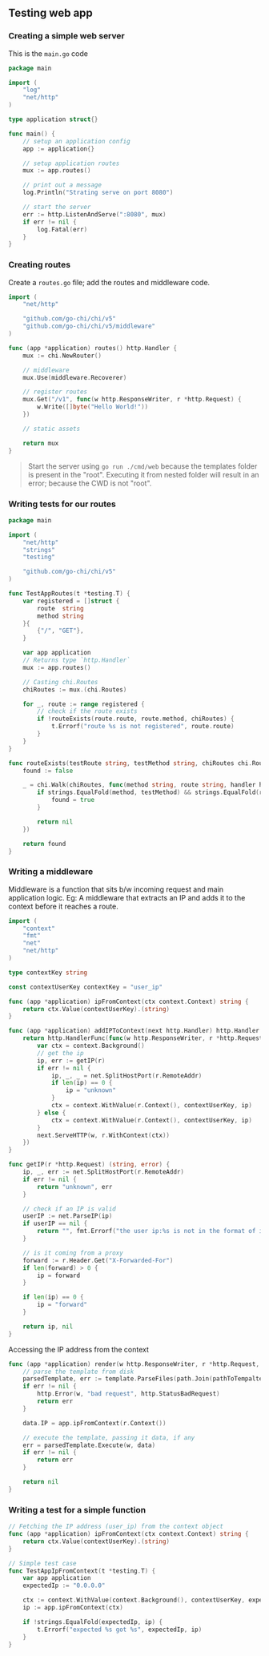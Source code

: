## Testing web app

### Creating a simple web server

This is the `main.go` code

```go
package main

import (
	"log"
	"net/http"
)

type application struct{}

func main() {
	// setup an application config
	app := application{}

	// setup application routes
	mux := app.routes()

	// print out a message
	log.Println("Strating serve on port 8080")

	// start the server
	err := http.ListenAndServe(":8080", mux)
	if err != nil {
		log.Fatal(err)
	}
}
```

### Creating routes

Create a `routes.go` file; add the routes and middleware code.

```go
import (
	"net/http"

	"github.com/go-chi/chi/v5"
	"github.com/go-chi/chi/v5/middleware"
)

func (app *application) routes() http.Handler {
	mux := chi.NewRouter()

	// middleware
	mux.Use(middleware.Recoverer)

	// register routes
	mux.Get("/v1", func(w http.ResponseWriter, r *http.Request) {
		w.Write([]byte("Hello World!"))
	})

	// static assets

	return mux
}
```

> Start the server using `go run ./cmd/web` because the templates folder is present in the "root". Executing it from nested folder will result in an error; because the CWD is not "root". 

### Writing tests for our routes

```go
package main

import (
	"net/http"
	"strings"
	"testing"

	"github.com/go-chi/chi/v5"
)

func TestAppRoutes(t *testing.T) {
	var registered = []struct {
		route  string
		method string
	}{
		{"/", "GET"},
	}

	var app application
	// Returns type `http.Handler`
	mux := app.routes()

	// Casting chi.Routes
	chiRoutes := mux.(chi.Routes)

	for _, route := range registered {
		// check if the route exists
		if !routeExists(route.route, route.method, chiRoutes) {
			t.Errorf("route %s is not registered", route.route)
		}
	}
}

func routeExists(testRoute string, testMethod string, chiRoutes chi.Routes) bool {
	found := false

	_ = chi.Walk(chiRoutes, func(method string, route string, handler http.Handler, middlewares ...func(http.Handler) http.Handler) error {
		if strings.EqualFold(method, testMethod) && strings.EqualFold(route, testRoute) {
			found = true
		}

		return nil
	})

	return found
}
```

### Writing a middleware

Middleware is a function that sits b/w incoming request and main application logic. Eg: A middleware that extracts an IP and adds it to the context before it reaches a route.

```go
import (
	"context"
	"fmt"
	"net"
	"net/http"
)

type contextKey string

const contextUserKey contextKey = "user_ip"

func (app *application) ipFromContext(ctx context.Context) string {
	return ctx.Value(contextUserKey).(string)
}

func (app *application) addIPToContext(next http.Handler) http.Handler {
	return http.HandlerFunc(func(w http.ResponseWriter, r *http.Request) {
		var ctx = context.Background()
		// get the ip
		ip, err := getIP(r)
		if err != nil {
			ip, _, _ = net.SplitHostPort(r.RemoteAddr)
			if len(ip) == 0 {
				ip = "unknown"
			}
			ctx = context.WithValue(r.Context(), contextUserKey, ip)
		} else {
			ctx = context.WithValue(r.Context(), contextUserKey, ip)
		}
		next.ServeHTTP(w, r.WithContext(ctx))
	})
}

func getIP(r *http.Request) (string, error) {
	ip, _, err := net.SplitHostPort(r.RemoteAddr)
	if err != nil {
		return "unknown", err
	}

	// check if an IP is valid
	userIP := net.ParseIP(ip)
	if userIP == nil {
		return "", fmt.Errorf("the user ip:%s is not in the format of ip:port", r.RemoteAddr)
	}

	// is it coming from a proxy
	forward := r.Header.Get("X-Forwarded-For")
	if len(forward) > 0 {
		ip = forward
	}

	if len(ip) == 0 {
		ip = "forward"
	}

	return ip, nil
}
```

Accessing the IP address from the context 

```go
func (app *application) render(w http.ResponseWriter, r *http.Request, t string, data *TemplateData) error {
	// parse the template from disk
	parsedTemplate, err := template.ParseFiles(path.Join(pathToTempaltes, t))
	if err != nil {
		http.Error(w, "bad request", http.StatusBadRequest)
		return err
	}

	data.IP = app.ipFromContext(r.Context())

	// execute the template, passing it data, if any
	err = parsedTemplate.Execute(w, data)
	if err != nil {
		return err
	}

	return nil
}
```

### Writing a test for a simple function

```go
// Fetching the IP address (user_ip) from the context object 
func (app *application) ipFromContext(ctx context.Context) string {
	return ctx.Value(contextUserKey).(string)
}

// Simple test case
func TestAppIpFromContext(t *testing.T) {
	var app application
	expectedIp := "0.0.0.0"

	ctx := context.WithValue(context.Background(), contextUserKey, expectedIp)
	ip := app.ipFromContext(ctx)

	if !strings.EqualFold(expectedIp, ip) {
		t.Errorf("expected %s got %s", expectedIp, ip)
	}
}
```
